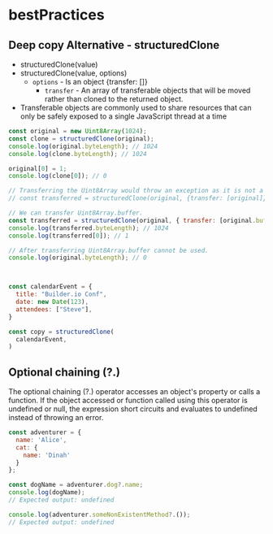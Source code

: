 # bestPractices


## Deep copy Alternative - structuredClone

- structuredClone(value)
- structuredClone(value, options)
  - `options` - Is an object {transfer: []}
    - `transfer` - An array of transferable objects that will be moved rather than cloned to the returned object. 
- Transferable objects are commonly used to share resources that can only be safely exposed to a single JavaScript thread at a time
```js
const original = new Uint8Array(1024);
const clone = structuredClone(original);
console.log(original.byteLength); // 1024
console.log(clone.byteLength); // 1024

original[0] = 1;
console.log(clone[0]); // 0

// Transferring the Uint8Array would throw an exception as it is not a transferable object
// const transferred = structuredClone(original, {transfer: [original]});

// We can transfer Uint8Array.buffer.
const transferred = structuredClone(original, { transfer: [original.buffer] });
console.log(transferred.byteLength); // 1024
console.log(transferred[0]); // 1

// After transferring Uint8Array.buffer cannot be used.
console.log(original.byteLength); // 0



const calendarEvent = {
  title: "Builder.io Conf",
  date: new Date(123),
  attendees: ["Steve"],
}

const copy = structuredClone(
  calendarEvent,
)
```


## Optional chaining (?.)
The optional chaining (?.) operator accesses an object's property or calls a function. If the object accessed or function called using this operator is undefined or null, the expression short circuits and evaluates to undefined instead of throwing an error.

```js
const adventurer = {
  name: 'Alice',
  cat: {
    name: 'Dinah'
  }
};

const dogName = adventurer.dog?.name;
console.log(dogName);
// Expected output: undefined

console.log(adventurer.someNonExistentMethod?.());
// Expected output: undefined
```
